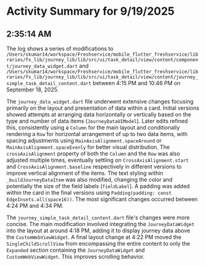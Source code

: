 # Activity Summary for 9/19/2025

## 2:35:14 AM
The log shows a series of modifications to `/Users/skumar14/workspace/Freshservice/mobile_flutter_freshservice/libraries/fs_lib/journey_lib/lib/src/ui/task_detail/view/content/component/journey_data_widget.dart` and `/Users/skumar14/workspace/Freshservice/mobile_flutter_freshservice/libraries/fs_lib/journey_lib/lib/src/ui/task_detail/view/content/journey_simple_task_detail_content.dart` between 4:15 PM and 10:46 PM on September 18, 2025.

The `journey_data_widget.dart` file underwent extensive changes focusing primarily on the layout and presentation of data within a card.  Initial versions showed attempts at arranging data horizontally or vertically based on the type and number of data items (`JourneyDataUIModel`).  Later edits refined this, consistently using a `Column` for the main layout and conditionally rendering a `Row` for horizontal arrangement of up to two data items, with spacing adjustments using `MainAxisAlignment.spaceAround` or `MainAxisAlignment.spaceEvenly` for better visual distribution. The `crossAxisAlignment` property of both the `Column` and the `Row` was also adjusted multiple times, eventually settling on `CrossAxisAlignment.start` and `CrossAxisAlignment.baseline` respectively in different versions to improve vertical alignment of the items.  The text styling within `_buildJourneyDataItem` was also modified, changing the color and potentially the size of the field labels (`fieldLabel`).  A padding was added within the card in the final versions using `Padding(padding: const EdgeInsets.all(space16))`.  The most significant changes occurred between 4:24 PM and 4:34 PM.


The `journey_simple_task_detail_content.dart` file's changes were more concise.  The main modification involved integrating the `JourneyDataWidget` into the layout at around 4:18 PM, adding it to display journey data above the `CustomWebViewWidget`.  A final layout change at 4:22 PM moved the `SingleChildScrollView` from encompassing the entire content to only the `Expanded` section containing the `JourneyDataWidget` and `CustomWebViewWidget`. This improves scrolling behavior.
